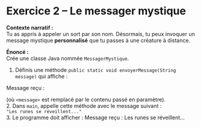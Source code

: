 # Exercice 2 – Le messager mystique

**Contexte narratif :**  
Tu as appris à appeler un sort par son nom. Désormais, tu peux invoquer un message mystique **personnalisé** que tu passes à une créature à distance.

**Énoncé :**  
Crée une classe Java nommée `MessagerMystique`.  
1. Définis une méthode `public static void envoyerMessage(String message)` qui affiche :  

Message reçu : <message>

(où `<message>` est remplacé par le contenu passé en paramètre).  
2. Dans `main`, appelle cette méthode avec le message suivant :  
`"Les runes se réveillent..."`  
3. Le programme doit afficher :
Message reçu : Les runes se réveillent...

